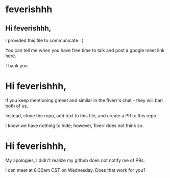 # feverishhh

## Hi feverishhh,

I provided this file to communicate : )

You can tell me when you have free time to talk and post a google meet link here.

Thank you.


# Hi feverishhh,

If you keep mentioning gmeet and similar in the fiverr's chat - they will ban both of us.

Instead, clone the repo, add text to this file, and create a PR to this repo.

I know we have nothing to hide; however, fiverr does not think so.


# Hi feverishhh,

My apologies, I didn't realize my github does not notify me of PRs.

I can meet at 8:30am CST on Wednesday. Does that work for you?
